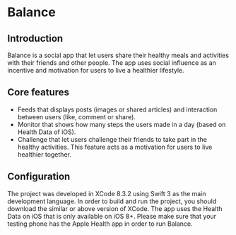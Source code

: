 # Balance

## Introduction
Balance is a social app that let users share their healthy meals and activities with their friends and other people. The app uses social influence as an incentive and motivation for users to live a healthier lifestyle.

## Core features
* Feeds that displays posts (images or shared articles) and interaction between users (like, comment or share).
* Monitor that shows how many steps the users made in a day (based on Health Data of iOS).
* Challenge that let users challenge their friends to take part in the healthy activities. This feature acts as a motivation for users to live healthier together.

## Configuration
The project was developed in XCode 8.3.2 using Swift 3 as the main development language. In order to build and run the project, you should download the similar or above version of XCode. 
The app uses the Health Data on iOS that is only available on iOS 8+. Please make sure that your testing phone has the Apple Health app in order to run Balance.
